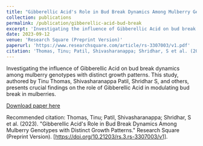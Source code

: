 ```yaml
---
title: "Gibberellic Acid's Role in Bud Break Dynamics Among Mulberry Genotypes with Distinct Growth Patterns"
collection: publications
permalink: /publication/gibberellic-acid-bud-break
excerpt: 'Investigating the influence of Gibberellic Acid on bud break among diverse mulberry genotypes.'
date: 2023-09-12
venue: 'Research Square (Preprint Version)'
paperurl: 'https://www.researchsquare.com/article/rs-3307003/v1.pdf'
citation: 'Thomas, Tinu; Patil, Shivasharanappa; Shridhar, S et al. (2023). "Gibberellic Acid's Role in Bud Break Dynamics Among Mulberry Genotypes with Distinct Growth Patterns." Research Square (Preprint Version). [https://doi.org/10.21203/rs.3.rs-3307003/v1].'
---
```


Investigating the influence of Gibberellic Acid on bud break dynamics among mulberry genotypes with distinct growth patterns. This study, authored by Tinu Thomas, Shivasharanappa Patil, Shridhar S, and others, presents crucial findings on the role of Gibberellic Acid in modulating bud break in mulberries.

[Download paper here](https://www.researchsquare.com/article/rs-3307003/v1.pdf)

Recommended citation: Thomas, Tinu; Patil, Shivasharanappa; Shridhar, S et al. (2023). "Gibberellic Acid's Role in Bud Break Dynamics Among Mulberry Genotypes with Distinct Growth Patterns." Research Square (Preprint Version). [https://doi.org/10.21203/rs.3.rs-3307003/v1].
